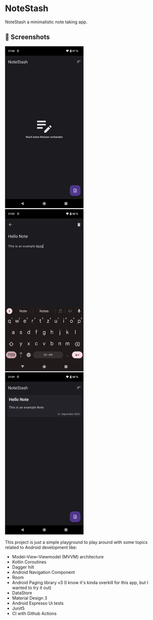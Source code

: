 # NoteStash
NoteStash a minimalistic note taking app.

## :camera_flash: Screenshots
<img src="/screenshots/note_list_empty_screen.png" width="260">&emsp;<img src="/screenshots/add_note_screen.png" width="260">&emsp;<img src="/screenshots/note_list_screen.png" width="260">


This project is just a simple playground to play around with some topics related to Android development like: 
- Model–View–Viewmodel (MVVM) architecture
- Kotlin Coroutines
- Dagger hilt
- Android Navigation Component
- Room
- Android Paging library v3 (I know it's kinda overkill for this app, but I wanted to try it out)
- DataStore
- Material Design 3
- Android Espresso Ui tests
- Junit5
- CI with Github Actions
